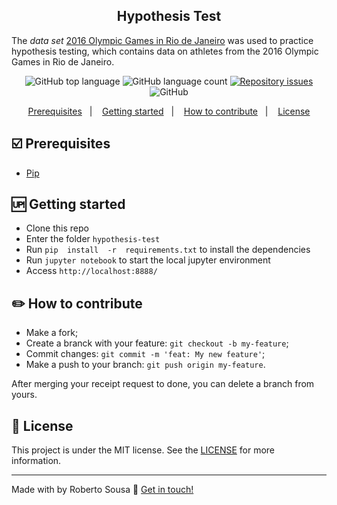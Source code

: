 

<h2 align="center">
	Hypothesis Test
</h2>

<p align="center">

The _data set_ [2016 Olympic Games in Rio de Janeiro](https://www.kaggle.com/rio2016/olympic-games/) was used to practice hypothesis testing, which contains data on athletes from the 2016 Olympic Games in Rio de Janeiro.
</p>
<p align="center">
  <img alt="GitHub top language" src="https://img.shields.io/github/languages/top/robertosousa1/hypothesis-test.svg">
  
  <img alt="GitHub language count" src="https://img.shields.io/github/languages/count/robertosousa1/hypothesis-test.svg">
  
  <a href="https://github.com/robertosousa1/hypothesis-test/issues">
    <img alt="Repository issues" src="https://img.shields.io/github/issues/robertosousa1/hypothesis-test.svg">
  </a>

  <img alt="GitHub" src="https://img.shields.io/github/license/robertosousa1/hypothesis-test.svg">   
</p>

<p align="center">
  <a href="#ballot_box_with_check-prerequisites">Prerequisites</a>&nbsp;&nbsp;&nbsp;|&nbsp;&nbsp;&nbsp;
    <a href="#up-getting-started">Getting started</a>&nbsp;&nbsp;&nbsp;|&nbsp;&nbsp;&nbsp;
  <a href="#pencil2-how-to-contribute">How to contribute</a>&nbsp;&nbsp;&nbsp;|&nbsp;&nbsp;&nbsp;
  <a href="#memo-license">License</a>
</p>

## [](#prerequisites):ballot_box_with_check: Prerequisites
-   [Pip](https://pypi.org/project/pip/)

## [](#getting-started):up: Getting started

-   Clone this repo
-  Enter the folder `hypothesis-test`
-  Run `pip  install  -r  requirements.txt` to install the dependencies
-  Run  `jupyter notebook`  to start the local jupyter environment
-  Access  `http://localhost:8888/`

## [](#how-to-contribute):pencil2: How to contribute

-   Make a fork;
-   Create a branck with your feature:  `git checkout -b my-feature`;
-   Commit changes:  `git commit -m 'feat: My new feature'`;
-   Make a push to your branch:  `git push origin my-feature`.

After merging your receipt request to done, you can delete a branch from yours.

## [](#license):memo: License
This project is under the MIT license. See the [LICENSE](https://github.com/robertosousa1/hypothesis-test/blob/master/LICENSE)	 for more information.

----------

Made with by Roberto Sousa  👋  [Get in touch!](https://www.linkedin.com/in/robertosousa01/)
